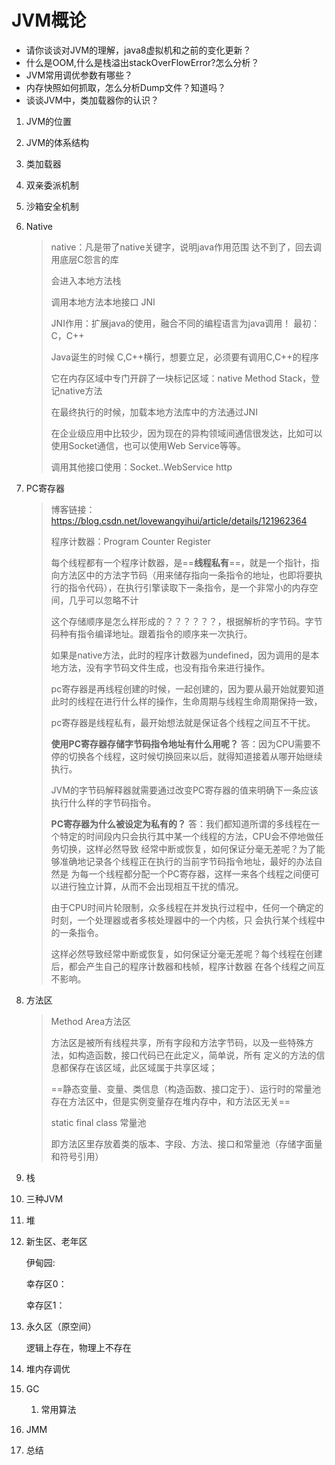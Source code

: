                                                                                                                                                                                                                                                                                                                                                                                                                                                                                                                                                                                                                                                                                                                                                                                                                                                                                                                                                                                                                                                                                                                                                                

# JVM概论

- 请你谈谈对JVM的理解，java8虚拟机和之前的变化更新？
- 什么是OOM,什么是栈溢出stackOverFlowError?怎么分析？
- JVM常用调优参数有哪些？
- 内存快照如何抓取，怎么分析Dump文件？知道吗？
- 谈谈JVM中，类加载器你的认识？



1. JVM的位置

2. JVM的体系结构

3. 类加载器

4. 双亲委派机制

5. 沙箱安全机制

6. Native

   >native：凡是带了native关键字，说明java作用范围 达不到了，回去调用底层C怨言的库
   >
   >会进入本地方法栈
   >
   >调用本地方法本地接口  JNI
   >
   >JNI作用：扩展java的使用，融合不同的编程语言为java调用！ 最初：C，C++
   >
   >Java诞生的时候 C,C++横行，想要立足，必须要有调用C,C++的程序
   >
   >它在内存区域中专门开辟了一块标记区域：native Method Stack，登记native方法
   >
   >在最终执行的时候，加载本地方法库中的方法通过JNI
   >
   >在企业级应用中比较少，因为现在的异构领域间通信很发达，比如可以使用Socket通信，也可以使用Web Service等等。
   >
   >调用其他接口使用：Socket..WebService  http

   

7. PC寄存器

   >博客链接：https://blog.csdn.net/lovewangyihui/article/details/121962364
   >
   >程序计数器：Program Counter Register
   >
   >每个线程都有一个程序计数器，是==**线程私有**==，就是一个指针，指向方法区中的方法字节码（用来储存指向一条指令的地址，也即将要执行的指令代码），在执行引擎读取下一条指令，是一个非常小的内存空间，几乎可以忽略不计
   >
   >这个存储顺序是怎么样形成的？？？？？？，根据解析的字节码。字节码种有指令编译地址。跟着指令的顺序来一次执行。
   >
   >如果是native方法，此时的程序计数器为undefined，因为调用的是本地方法，没有字节码文件生成，也没有指令来进行操作。
   >
   >pc寄存器是再线程创建的时候，一起创建的，因为要从最开始就要知道此时的线程在进行什么样的操作，生命周期与线程生命周期保持一致，
   >
   >pc寄存器是线程私有，最开始想法就是保证各个线程之间互不干扰。
   >
   >**使用PC寄存器存储字节码指令地址有什么用呢？**
   >答：因为CPU需要不停的切换各个线程，这时候切换回来以后，就得知道接着从哪开始继续执行。
   >
   >​		JVM的字节码解释器就需要通过改变PC寄存器的值来明确下一条应该执行什么样的字节码指令。
   >
   >**PC寄存器为什么被设定为私有的？**
   >答：我们都知道所谓的多线程在一个特定的时间段内只会执行其中某一个线程的方法，CPU会不停地做任务切换，这样必然导致		经常中断或恢复，如何保证分毫无差呢？为了能够准确地记录各个线程正在执行的当前字节码指令地址，最好的办法自然是		为每一个线程都分配一个PC寄存器，这样一来各个线程之间便可以进行独立计算，从而不会出现相互干扰的情况。
   >
   >​		由于CPU时间片轮限制，众多线程在并发执行过程中，任何一个确定的时刻，一个处理器或者多核处理器中的一个内核，只		会执行某个线程中的一条指令。
   >
   >​		这样必然导致经常中断或恢复，如何保证分毫无差呢？每个线程在创建后，都会产生自己的程序计数器和栈帧，程序计数器		在各个线程之间互不影响。

8. 方法区

   >
   >
   >Method Area方法区
   >
   >​	方法区是被所有线程共享，所有字段和方法字节码，以及一些特殊方法，如构造函数，接口代码已在此定义，简单说，所有 定义的方法的信息都保存在该区域，此区域属于共享区域；
   >
   >​	==静态变量、变量、类信息（构造函数、接口定于）、运行时的常量池存在方法区中，但是实例变量存在堆内存中，和方法区无关==
   >
   >static final class 常量池
   >
   >即方法区里存放着类的版本、字段、方法、接口和常量池（存储字面量和符号引用）

9. 栈

10. 三种JVM

11. 堆

12. 新生区、老年区

    伊甸园:

    幸存区0：

    幸存区1：

13. 永久区（原空间）

    逻辑上存在，物理上不存在

14. 堆内存调优

15. GC

    1. 常用算法

16. JMM

17. 总结
